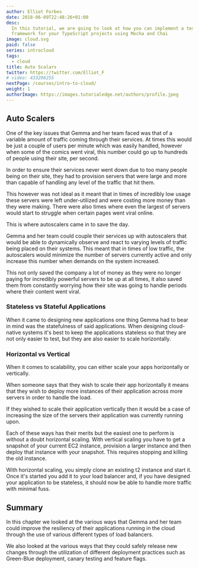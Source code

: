 ```yaml
---
author: Elliot Forbes
date: 2018-06-09T22:48:26+01:00
desc:
  In this tutorial, we are going to look at how you can implement a testing
  framework for your TypeScript projects using Mocha and Chai
image: cloud.svg
paid: false
series: introcloud
tags:
  - cloud
title: Auto Scalars
twitter: https://twitter.com/Elliot_F
# video: 433296255
nextPage: /courses/intro-to-cloud/
weight: 1
authorImage: https://images.tutorialedge.net/authors/profile.jpeg
---
```


## Auto Scalers

One of the key issues that Gemma and her team faced was that of a variable amount of traffic coming through their services. At times this would be just a couple of users per minute which was easily handled, however when some of the comics went viral, this number could go up to hundreds of people using their site, per second. 

In order to ensure their services never went down due to too many people being on their site, they had to provision servers that were large and more than capable of handling any level of the traffic that hit them. 

This however was not ideal as it meant that in times of incredibly low usage these servers were left under-utilized and were costing more money than they were making. There were also times where even the largest of servers would start to struggle when certain pages went viral online.

This is where autoscalers came in to save the day. 

Gemma and her team could couple their services up with autoscalers that would be able to dynamically observe and react to varying levels of traffic being placed on their systems. This meant that in times of low traffic, the autoscalers would minimize the number of servers currently active and only increase this number when demands on the system increased. 

This not only saved the company a lot of money as they were no longer paying for incredibly powerful servers to be up at all times, it also saved them from constantly worrying how their site was going to handle periods where their content went viral. 

### Stateless vs Stateful Applications

When it came to designing new applications one thing Gemma had to bear in mind was the statefulness of said applications. When designing cloud-native systems it's best to keep the applications stateless so that they are not only easier to test, but they are also easier to scale horizontally.   

### Horizontal vs Vertical 

When it comes to scalability, you can either scale your apps horizontally or vertically. 

When someone says that they wish to scale their app horizontally it means that they wish to deploy more instances of their application across more servers in order to handle the load.

If they wished to scale their application vertically then it would be a case of increasing the size of the servers their application was currently running upon. 

Each of these ways has their merits but the easiest one to perform is without a doubt horizontal scaling. With vertical scaling you have to get a snapshot of your current EC2 instance, provision a larger instance and then deploy that instance with your snapshot. This requires stopping and killing the old instance.

With horizontal scaling, you simply clone an existing t2 instance and start it. Once it's started you add it to your load balancer and, if you have designed your application to be stateless, it should now be able to handle more traffic with minimal fuss.

## Summary

In this chapter we looked at the various ways that Gemma and her team could improve the resiliency of their applications running in the cloud through the use of various different types of load balancers. 

We also looked at the various ways that they could safely release new changes through the utilization of different deployment practices such as Green-Blue deployment, canary testing and feature flags. 